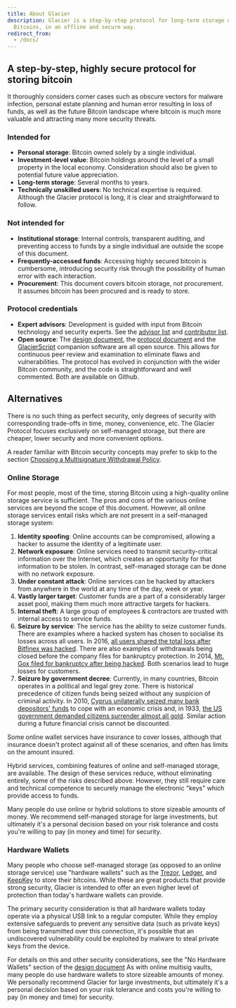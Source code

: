 ```yaml
---
title: About Glacier
description: Glacier is a step-by-step protocol for long-term storage of
  Bitcoins, in an offline and secure way.
redirect_from:
  - /docs/
---
```


## A step-by-step, highly secure protocol for storing bitcoin

It thoroughly considers corner cases such as obscure vectors for malware 
infection, personal estate planning and human error resulting in loss of funds, as 
well as the future Bitcoin landscape where bitcoin is much more valuable and 
attracting many more security threats.

### Intended for

* **Personal storage**: Bitcoin owned solely by a single individual.
* **Investment-level value**: Bitcoin holdings around the level of a small
property in the local economy. Consideration should also be given to potential
future value appreciation.
* **Long-term storage**: Several months to years.
* **Technically unskilled users**: No technical expertise is required. Although
the Glacier protocol is long, it is clear and straightforward to follow.

### Not intended for

* **Institutional storage**: Internal controls, transparent auditing, and 
preventing access to funds by a single individual are outside the scope of this 
document.
* **Frequently-accessed funds**: Accessing highly secured bitcoin is cumbersome, 
introducing security risk through the possibility of human error with each 
interaction.
* **Procurement**: This document covers bitcoin storage, not procurement. It assumes
bitcoin has been procured and is ready to store.

### Protocol credentials

* **Expert advisors**: Development is guided with input from Bitcoin technology and 
security experts. See the [advisor list](https://glacierprotocol.org/contributors/) and [contributor list](/docs/contribute/acknowledgments/).
* **Open source**: The [design document](/docs/design-doc/overview), the [protocol document](https://github.com/GlacierProtocol/glacierprotocol.github.io) 
and the [GlacierScript](https://github.com/GlacierProtocol/GlacierProtocol) companion
software are all open source. This allows for continuous peer review and
examination to eliminate flaws and vulnerabilities. The protocol has evolved in 
conjunction with the wider Bitcoin community, and the code is straightforward and 
well commented. Both are available on Github.

## Alternatives
There is no such thing as perfect security, only degrees of security with corresponding
trade-offs in time, money, convenience, etc. The Glacier Protocol focuses exclusively
on self-managed storage, but there are cheaper, lower security and more convenient options.

A reader familiar with Bitcoin security concepts may prefer to skip to the section
[Choosing a Multisignature Withdrawal Policy](/docs/overview/multi-signature-security#choosing-a-multisignature-withdrawal-policy).

### Online Storage

For most people, most of the time, storing Bitcoin using a high-quality online storage 
service is sufficient. The pros and cons of the various online services are beyond the 
scope of this document. However, all online storage services entail risks which are
not present in a self-managed storage system:

1. **Identity spoofing**: Online accounts can be compromised, allowing a hacker to
assume the identity of a legitimate user.
2. **Network exposure**: Online services need to transmit security-critical
information over the Internet, which creates an opportunity for that information
to be stolen. In contrast, self-managed storage can be done with no network
exposure.
3. **Under constant attack**: Online services can be hacked by attackers from anywhere in
the world at any time of the day, week or year.
4. **Vastly larger target**: Customer funds are a part of a considerably larger asset pool, making
them much more attractive targets for hackers.
5. **Internal theft**: A large group of employees & contractors are trusted with internal
access to service funds.
6. **Seizure by service**: The service has the ability to seize customer funds. There are
examples where a hacked system has chosen to socialise its losses across all users. In 2016, 
[all users shared the total loss after Bitfinex was hacked](http://www.bbc.com/news/technology-37009319).
There are also examples of withdrawals being closed before the company files for bankruptcy protection.
In 2014, [Mt. Gox filed for bankruptcy after being hacked](https://www.bbc.co.uk/news/technology-25233230).
Both scenarios lead to huge losses for customers.
7. **Seizure by government decree**: Currently, in many countries, Bitcoin operates in a political
and legal grey zone. There is historical precedence of citizen funds being seized without any
suspicion of criminal activity. In 2010, [Cyprus unilaterally seized many bank depositors' funds](https://www.theguardian.com/world/2013/mar/25/cyprus-bailout-deal-eu-closes-bank)
to cope with an economic crisis and, in 1933, [the US government demanded citizens surrender almost all gold](https://en.wikipedia.org/wiki/Executive_Order_6102). Similar action during a future financial
crisis cannot be discounted.

Some online wallet services have insurance to cover losses, although that
insurance doesn't protect against all of these scenarios, and often has limits
on the amount insured.

Hybrid services, combining features of online and self-managed storage, are available. The design
of these services reduce, without eliminating entirely, some of the risks described above. However,
they still require care and technical competence to securely manage the electronic "keys" which
provide access to funds.

Many people do use online or hybrid solutions to store sizeable amounts of
money. We recommend self-managed storage for large investments, but ultimately
it's a personal decision based on your risk tolerance and costs you're willing
to pay (in money and time) for security.

### Hardware Wallets

Many people who choose
self-managed storage (as opposed to an online storage service) use "hardware
wallets" such as the
[Trezor](https://trezor.io/),
[Ledger](https://www.ledgerwallet.com/),
and [KeepKey](https://www.keepkey.com/)
to store their bitcoins. While these are great products that provide strong security,
Glacier is intended to offer an even higher level of protection than today's
hardware wallets can provide.

The primary security consideration is that
all hardware wallets today operate via a physical USB link to a regular
computer. While they employ extensive safeguards to prevent any sensitive
data (such as private keys) from being transmitted over this connection,
it's possible that an undiscovered vulnerability could be exploited by
malware to steal private keys from the device.

For details on this and other security considerations, see the
"No Hardware Wallets" section of the [design document](/docs/design-doc/overview)
As with online multisig
vaults, many people do use hardware wallets to store sizeable amounts of
money. We personally recommend Glacier for large investments, but ultimately
it's a personal decision based on your risk tolerance and costs you're
willing to pay (in money and time) for security.
